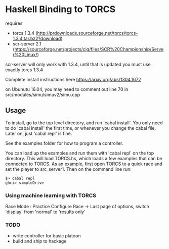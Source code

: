 # Haskell Binding to TORCS

requires 

- torcs 1.3.4 (http://prdownloads.sourceforge.net/torcs/torcs-1.3.4.tar.bz2?download)
- scr-server 2.1 (https://sourceforge.net/projects/cig/files/SCR%20Championship/Server%20Linux/)

scr-server will only work with 1.3.4, until that is updated you must use exactly torcs 1.3.4

Complete install instructions here https://arxiv.org/abs/1304.1672

on Ubunutu 16.04, you may need to comment out line 70 in src/modules/simu/simuv2/simu.cpp 

## Usage

To install, go to the top level directory, and run 'cabal install'.
You only need to do 'cabal install' the first time, or whenever you change the cabal file.
Later on, just 'cabal repl' is fine.

See the examples folder for how to program a controller.

You can load up the examples and run them with 'cabal repl' on the top directory. 
This will load TORCS.hs, which loads a few examples that can be connected to TORCS.
As an example, first open TORCS to a quick race and set the player to src_server1. 
Then on the command line run:

    $> cabal repl
    ghci> simpleDrive


### Using machine learning with TORCS

Race Mode : Practice
Configure Race -> Last page of options, switch 'display' from 'normal' to 'results only'

### TODO

- write controller for basic platoon
- build and ship to hackage
